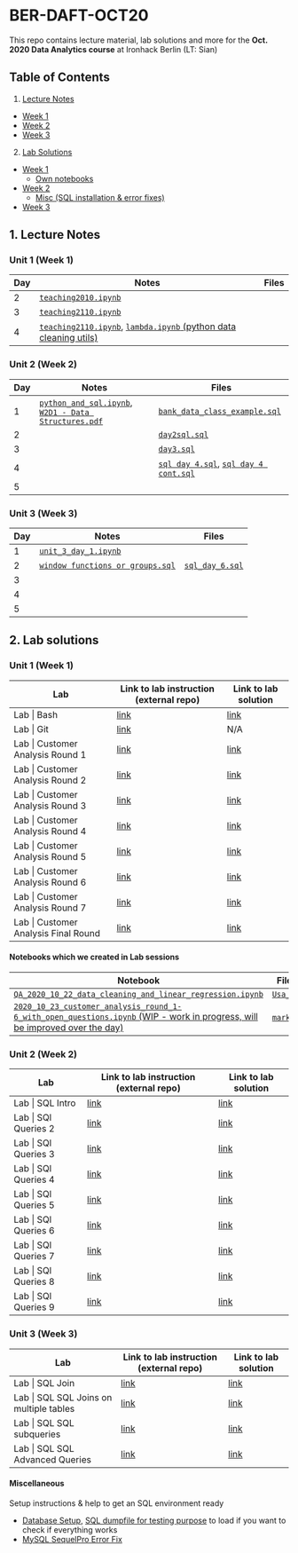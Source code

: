 # BER-DAFT-OCT20


This repo contains lecture material, lab solutions and more for the **Oct. 2020 Data Analytics course** at Ironhack Berlin (LT: Sian)

## Table of Contents

1. [Lecture Notes](#ln)
  * [Week 1](#ln_u1)
  * [Week 2](#ln_u2)
  * [Week 3](#ln_u3)
2. [Lab Solutions](#ls)
  * [Week 1](#ls_u1)
    * [Own notebooks](#ls_u1_own)
  * [Week 2](#ls_u2)
    * [Misc (SQL installation & error fixes)](#misc_u)
  * [Week 3](#ls_u3)

## 1. Lecture Notes <a name="ln"></a>

### Unit 1 (Week 1) <a name="ln_u1"></a>

| Day | Notes | Files |
|--|--|--|
|2|[`teaching2010.ipynb`](https://github.com/student-IH-labs-and-stuff/BER-DAFT-OCT20-Sian/blob/main/Other/teaching%202010.ipynb)||
|3|[`teaching2110.ipynb`](https://github.com/student-IH-labs-and-stuff/BER-DAFT-OCT20-Sian/blob/main/Other/teaching%202110.ipynb)||
|4|[`teaching2110.ipynb`](https://github.com/student-IH-labs-and-stuff/BER-DAFT-OCT20-Sian/blob/main/Other/teaching%202210.ipynb), [`lambda.ipynb` (python data cleaning utils)](https://github.com/student-IH-labs-and-stuff/BER-DAFT-OCT20-Sian/blob/main/Other/lambda.ipynb)||

### Unit 2 (Week 2) <a name="ln_u2"></a>

| Day | Notes | Files |
|--|--|--|
|1|[`python_and_sql.ipynb`](https://github.com/student-IH-labs-and-stuff/BER-DAFT-OCT20-Sian/blob/main/Other/python_and_sql.ipynb), [`W2D1 - Data Structures.pdf`](https://github.com/student-IH-labs-and-stuff/BER-DAFT-OCT20-SEDA/blob/main/lecture/unit_2/W2D1%20-%20Data%20Structures.pdf)| [`bank_data_class_example.sql`](https://github.com/student-IH-labs-and-stuff/BER-DAFT-OCT20-SEDA/blob/main/lecture/unit_2/bank_data_class_example.sql)|
|2||[`day2sql.sql`](https://github.com/student-IH-labs-and-stuff/BER-DAFT-OCT20-Sian/blob/main/Other/day2sql.sql) |
|3||[`day3.sql`](https://github.com/student-IH-labs-and-stuff/BER-DAFT-OCT20-Sian/blob/main/Other/day3.sql)|
|4||[`sql day 4.sql`](https://github.com/student-IH-labs-and-stuff/BER-DAFT-OCT20-Sian/blob/main/Other/sql%20day%204.sql), [`sql day 4 cont.sql`](https://github.com/student-IH-labs-and-stuff/BER-DAFT-OCT20-Sian/blob/main/Other/sql%20day%204%20cont.sql)|
|5|||

### Unit 3 (Week 3) <a name="ln_u3"></a>

| Day | Notes | Files |
|--|--|--|
|1|[`unit_3_day_1.ipynb`](https://github.com/student-IH-labs-and-stuff/BER-DAFT-OCT20-Sian/blob/main/Other/unit%203%20day%201.ipynb)||
|2|[`window functions or groups.sql`](https://github.com/student-IH-labs-and-stuff/BER-DAFT-OCT20-Sian/blob/main/Other/window%20functions%20or%20groups.sql)|[`sql_day_6.sql`](https://github.com/student-IH-labs-and-stuff/BER-DAFT-OCT20-Sian/blob/main/Other/sql%20day%206.sql)|
|3|||
|4|||
|5|||

## 2. Lab solutions

### Unit 1 (Week 1) <a name="ls_u1"></a>

| Lab | Link to lab instruction (external repo) | Link to lab solution |
|-----|-------------------------|----------------------|
| Lab \| Bash | [link](https://github.com/ironhack-labs/lab-bash) | [link](https://github.com/student-IH-labs-and-stuff/BER-DAFT-OCT20-SEDA/blob/main/labs/solutions/1.01_lab_bash_solution.md) |
| Lab \| Git | [link](https://github.com/ironhack-labs/lab-git) | N/A |
| Lab \| Customer Analysis Round 1| [link](https://github.com/ironhack-labs/lab-customer-analysis-round-1)| [link](https://github.com/student-IH-labs-and-stuff/BER-DAFT-OCT20-SEDA/blob/main/labs/solutions/1.03_lab_customer_analysis_round_1_solution.md)|
|Lab \| Customer Analysis Round 2| [link](https://github.com/ironhack-labs/lab-customer-analysis-round-2)| [link](https://github.com/student-IH-labs-and-stuff/BER-DAFT-OCT20-SEDA/blob/main/labs/solutions/1.04_lab_customer_analysis_round_2_solution.md) |
|Lab \| Customer Analysis Round 3| [link](https://github.com/ironhack-labs/lab-customer-analysis-round-3)| [link](https://github.com/student-IH-labs-and-stuff/BER-DAFT-OCT20-SEDA/blob/main/labs/solutions/1.05_lab_customer_analysis_round_3_solution.md) |
| Lab \| Customer Analysis Round 4 | [link](https://github.com/ironhack-labs/lab-customer-analysis-round-4)|[link](https://github.com/student-IH-labs-and-stuff/BER-DAFT-OCT20-SEDA/blob/main/labs/solutions/1.06_lab_customer_analysis_round_4_solution.md)|
|Lab \| Customer Analysis Round 5|[link](https://github.com/ironhack-labs/lab-customer-analysis-round-5)|[link](https://github.com/student-IH-labs-and-stuff/BER-DAFT-OCT20-SEDA/blob/main/labs/solutions/1.07_lab_customer_analysis_round_5_solution.md)|
|Lab \| Customer Analysis Round 6|[link](https://github.com/ironhack-labs/lab-customer-analysis-round-6)|[link](https://github.com/student-IH-labs-and-stuff/BER-DAFT-OCT20-SEDA/blob/main/labs/solutions/1.08_lab_customer_analysis_round_6_solution.md)|
|Lab \| Customer Analysis Round 7|[link](https://github.com/ironhack-labs/lab-customer-analysis-round-7)|[link](https://github.com/student-IH-labs-and-stuff/BER-DAFT-OCT20-SEDA/blob/main/labs/solutions/1.09_lab_customer_analysis_round_7_solution.md)|
|Lab \| Customer Analysis Final Round|[link](https://github.com/ironhack-labs/lab-customer-analysis-final-round)|[link](https://github.com/student-IH-labs-and-stuff/BER-DAFT-OCT20-SEDA/blob/main/labs/solutions/1.09_lab_customer_analysis_final_round_solution.md)|

#### Notebooks which we created in Lab sessions <a name="ls_u1_own"></a>

| Notebook | Files we used in this notebook |
|----------|--------------------------------|
|[`QA_2020_10_22_data_cleaning_and_linear_regression.ipynb`](https://github.com/student-IH-labs-and-stuff/BER-DAFT-OCT20-SEDA/blob/main/labs/notebooks_created_in_class/QA_2020_10_22_data_cleaning_and_linear_regression.ipynb)| [`Usa_Housing.csv`](https://github.com/student-IH-labs-and-stuff/BER-DAFT-OCT20-SEDA/blob/main/labs/notebooks_created_in_class/Usa_Housing.csv)|
|[`2020_10_23_customer_analysis_round_1-6_with_open_questions.ipynb` (WIP - work in progress, will be improved over the day)](https://github.com/student-IH-labs-and-stuff/BER-DAFT-OCT20-SEDA/blob/main/labs/notebooks_created_in_class/2020_10_23_customer_analysis_round_1-6_with_open_questions.ipynb)|[`marketing_customer_analysis.csv`](https://github.com/student-IH-labs-and-stuff/BER-DAFT-OCT20-SEDA/blob/main/labs/notebooks_created_in_class/2020_10_23_data/marketing_customer_analysis.csv)|


### Unit 2 (Week 2) <a name="ls_u2"></a>

| Lab | Link to lab instruction (external repo) | Link to lab solution |
|-----|-------------------------|--------------------------------------|
| Lab \| SQL Intro | [link](https://github.com/ironhack-labs/lab-intro-sql) | [link](https://github.com/student-IH-labs-and-stuff/BER-DAFT-OCT20-Sian/blob/main/Solutions/Labs/unit-2/2.01_lab_intro_sql_solution.md) |
| Lab \| SQl Queries 2 | [link](https://github.com/ironhack-labs/lab-sql-2) | [link](https://github.com/student-IH-labs-and-stuff/BER-DAFT-OCT20-Sian/blob/main/Solutions/Labs/unit-2/2.02_lab_sql_2_solution.md) |
| Lab \| SQl Queries 3 | [link](https://github.com/ironhack-labs/lab-sql-3)|[link](https://github.com/student-IH-labs-and-stuff/BER-DAFT-OCT20-Sian/blob/main/Solutions/Labs/unit-2/2.03_lab_sql_3_solution.md)|
| Lab \| SQl Queries 4 | [link](https://github.com/ironhack-labs/lab-sql-4) |[link](https://github.com/student-IH-labs-and-stuff/BER-DAFT-OCT20-Sian/blob/main/Solutions/Labs/unit-2/2.04_lab_sql_4_solution.md)|
| Lab \| SQl Queries 5 | [link](https://github.com/ironhack-labs/lab-sql-5) |[link](https://github.com/student-IH-labs-and-stuff/BER-DAFT-OCT20-Sian/blob/main/Solutions/Labs/unit-2/SQL_lab-5-outputs_Solutions.md)|
| Lab \| SQl Queries 6 | [link](https://github.com/ironhack-labs/lab-sql-6) |[link](https://github.com/student-IH-labs-and-stuff/BER-DAFT-OCT20-Sian/blob/main/Solutions/Labs/unit-2/2.06_lab_sql_6_solution.md)|
| Lab \| SQl Queries 7 | [link](https://github.com/ironhack-labs/lab-sql-7) |[link](https://github.com/student-IH-labs-and-stuff/BER-DAFT-OCT20-Sian/blob/main/Solutions/Labs/unit-2/2.07_lab_sql_7_solution.md)|
| Lab \| SQl Queries 8 | [link](https://github.com/ironhack-labs/lab-sql-8) |[link](https://github.com/student-IH-labs-and-stuff/BER-DAFT-OCT20-Sian/blob/main/Solutions/Labs/unit-2/2.08_lab_sql_8_solution.md)|
| Lab \| SQl Queries 9 | [link](https://github.com/ironhack-labs/lab-sql-9) |[link](https://github.com/student-IH-labs-and-stuff/BER-DAFT-OCT20-Sian/blob/main/Solutions/Labs/unit-2/2.09_lab_sql_9_solution.md)|

### Unit 3 (Week 3) <a name="ls_u3"></a>

| Lab | Link to lab instruction (external repo) | Link to lab solution |
|-----|-------------------------|--------------------------------------|
|Lab \| SQL Join| [link](https://github.com/ironhack-labs/lab-sql-join) | [link](https://github.com/student-IH-labs-and-stuff/BER-DAFT-OCT20-Sian/blob/main/Solutions/Labs/unit-3/3.01_lab_sql_join_solution.md) |
|Lab \| SQL SQL Joins on multiple tables| [link](https://github.com/ironhack-labs/lab-sql-join-multiple-tables) | [link](https://github.com/student-IH-labs-and-stuff/BER-DAFT-OCT20-Sian/blob/main/Solutions/Labs/unit-3/3.02_lab_sql_join_multiple_tables_solution.md) |
|Lab \| SQL SQL subqueries| [link](https://github.com/ironhack-labs/lab-sql-subqueries) | [link](https://github.com/student-IH-labs-and-stuff/BER-DAFT-OCT20-Sian/blob/main/Solutions/Labs/unit-3/3.05_lab_sql_subqueries_solution.md) |
|Lab \| SQL SQL Advanced Queries| [link](https://github.com/ironhack-labs/lab-sql-subqueries) | [link](https://github.com/student-IH-labs-and-stuff/BER-DAFT-OCT20-Sian/blob/main/Solutions/Labs/unit-3/3.06_lab_sql_advanced_queries_solution.md) |




#### Miscellaneous <a name="misc_u2"></a>

Setup instructions & help to get an SQL environment ready
* [Database Setup](https://github.com/student-IH-labs-and-stuff/BER-DAFT-OCT20-SEDA/blob/main/misc/setup_instructions_for_next_week/database_setup.md), [SQL dumpfile for testing purpose](https://github.com/student-IH-labs-and-stuff/BER-DAFT-OCT20-SEDA/blob/main/misc/setup_instructions_for_next_week/mysql_dump.sql) to load if you want to check if everything works
* [MySQL SequelPro Error Fix](https://github.com/student-IH-labs-and-stuff/BER-DAFT-OCT20-SEDA/blob/main/misc/setup_instructions_for_next_week/mysql_sequelpro_error_fix.md)
